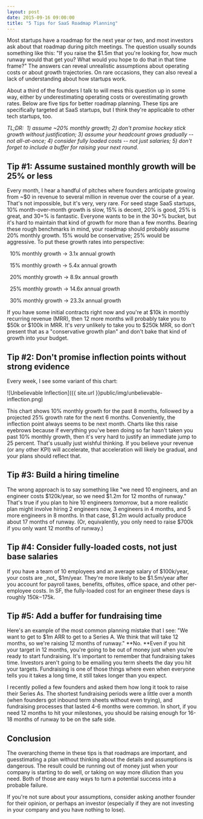 ```yaml
---
layout: post
date: 2015-09-16 09:00:00
title: "5 Tips for SaaS Roadmap Planning"
---
```

Most startups have a roadmap for the next year or two, and most investors ask about that roadmap during pitch meetings. The question usually sounds something like this: "If you raise the $1.5m that you're looking for, how much runway would that get you? What would you hope to do that in that time frame?" The answers can reveal unrealistic assumptions about operating costs or about growth trajectories. On rare occasions, they can also reveal a lack of understanding about how startups work.

About a third of the founders I talk to will mess this question up in some way, either by underestimating operating costs or overestimating growth rates. Below are five tips for better roadmap planning. These tips are specifically targeted at SaaS startups, but I think they're applicable to other tech startups, too.

*TL;DR:&nbsp;&nbsp;1) assume ~20% monthly growth; 2) don't promise hockey stick growth without justification; 3) assume your headcount grows gradually -- not all-at-once; 4) consider fully loaded costs -- not just salaries; 5) don't forget to include a buffer for raising your next round.*

## Tip #1: Assume sustained monthly growth will be 25% or less

Every month, I hear a handful of pitches where founders anticipate growing from ~$0 in revenue to several million in revenue over the course of a year. That's not impossible, but it's very, very rare. For seed stage SaaS startups, 10% month-over-month growth is slow, 15% is decent, 20% is good, 25% is great, and 30+% is fantastic. Everyone wants to be in the 30+% bucket, but it's hard to maintain that kind of growth for more than a few months. Bearing these rough benchmarks in mind, your roadmap should probably assume 20% monthly growth. 15% would be conservative; 25% would be aggressive. To put these growth rates into perspective:

&nbsp;&nbsp;10% monthly growth → 3.1x annual growth

&nbsp;&nbsp;15% monthly growth → 5.4x annual growth  

&nbsp;&nbsp;20% monthly growth → 8.9x annual growth  

&nbsp;&nbsp;25% monthly growth → 14.6x annual growth  

&nbsp;&nbsp;30% monthly growth → 23.3x annual growth  

If you have some initial contracts right now and you're at $10k in monthly recurring revenue (MRR), then 12 more months will probably take you to $50k or $100k in MRR. It's _very_ unlikely to take you to $250k MRR, so don't present that as a "conservative growth plan" and don't bake that kind of growth into your budget.

## Tip #2: Don't promise inflection points without strong evidence

Every week, I see some variant of this chart: 

![Unbelievable Inflection]({{ site.url }}public/img/unbelievable-inflection.png)

This chart shows 10% monthly growth for the past 8 months, followed by a projected 25% growth rate for the next 6 months. Conveniently, the inflection point always seems to be next month. Charts like this raise eyebrows because if everything you've been doing so far hasn't taken you past 10% monthly growth, then it's very hard to justify an immediate jump to 25 percent. That's usually just wishful thinking. If you believe your revenue (or any other KPI) will accelerate, that acceleration will likely be gradual, and your plans should reflect that.

## Tip #3: Build a hiring timeline

The wrong approach is to say something like "we need 10 engineers, and an engineer costs $120k/year, so we need $1.2m for 12 months of runway." That's true if you plan to hire 10 engineers _tomorrow_, but a more realistic plan might involve hiring 2 engineers now, 3 engineers in 4 months, and 5 more engineers in 8 months. In that case, $1.2m would actually produce about 17 months of runway. (Or, equivalently, you only need to raise $700k if you only want 12 months of runway.)

## Tip #4: Consider fully-loaded costs, not just base salaries

If you have a team of 10 employees and an average salary of $100k/year, your costs are _not_ $1m/year. They're more likely to be $1.5m/year after you account for payroll taxes, benefits, offsites, office space, and other per-employee costs. In SF, the fully-loaded cost for an engineer these days is roughly $150k-$175k.

## Tip #5: Add a buffer for fundraising time

Here's an example of the most common planning mistake that I see: "We want to get to $1m ARR to get to a Series A. We think that will take 12 months, so we're raising 12 months of runway." **No. **Even if you hit your target in 12 months, you're going to be out of money just when you're ready to start fundraising. It's important to remember that fundraising takes time. Investors aren't going to be emailing you term sheets the day you hit your targets. Fundraising is one of those things where even when everyone tells you it takes a long time, it still takes longer than you expect.

I recently polled a few founders and asked them how long it took to raise their Series As. The shortest fundraising periods were a little over a month (when founders got inbound term sheets without even trying), and fundraising processes that lasted 4-6 months were common. In short, if you need 12 months to hit your milestones, you should be raising enough for 16-18 months of runway to be on the safe side.

## Conclusion
The overarching theme in these tips is that roadmaps are important, and guesstimating a plan without thinking about the details and assumptions is dangerous. The result could be running out of money just when your company is starting to do well, or taking on way more dilution than you need. Both of those are easy ways to turn a potential success into a probable failure.

If you're not sure about your assumptions, consider asking another founder for their opinion, or perhaps an investor (especially if they are not investing in your company and you have nothing to lose).